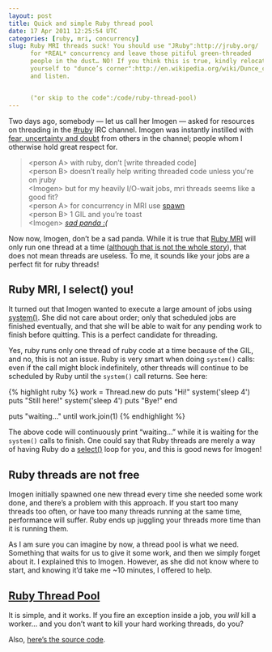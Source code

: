```yaml
---
layout: post
title: Quick and simple Ruby thread pool
date: 17 Apr 2011 12:25:54 UTC
categories: [ruby, mri, concurrency]
slug: Ruby MRI threads suck! You should use "JRuby":http://jruby.org/
      for *REAL* concurrency and leave those pitiful green-threaded
      people in the dust… NO! If you think this is true, kindly relocate
      yourself to "dunce’s corner":http://en.wikipedia.org/wiki/Dunce_cap
      and listen.


      ("or skip to the code":/code/ruby-thread-pool)
---
```


Two days ago, somebody — let us call her Imogen — asked for resources on threading in the [#ruby](irc://irc.freenode.net/#ruby) IRC channel. Imogen was instantly instilled with [fear, uncertainty and doubt](http://en.wikipedia.org/wiki/Fear,_uncertainty_and_doubt) from others in the channel; people whom I otherwise hold great respect for.

> &lt;person A> with ruby, don’t \[write threaded code\]  
> &lt;person B> doesn’t really help writing threaded code unless you're on jruby  
> &lt;Imogen> but for my heavily I/O-wait jobs, mri threads seems like a good fit?  
> &lt;person A> for concurrency in MRI use [spawn](http://www.ruby-doc.org/core-1.9/classes/Process.html#M002230)  
> &lt;person B> 1 GIL and you’re toast  
> &lt;Imogen> [*sad panda :(*](http://i55.tinypic.com/244fq.jpg)

Now now, Imogen, don’t be a sad panda. While it is true that [Ruby MRI](http://www.ruby-lang.org/en/) will only run one thread at a time ([although that is not the whole story](http://stackoverflow.com/questions/56087/does-ruby-have-real-multithreading/57802#57802)), that does not mean threads are useless. To me, it sounds like your jobs are a perfect fit for ruby threads!

## Ruby MRI, I select() you!
It turned out that Imogen wanted to execute a large amount of jobs using [system()](http://www.ruby-doc.org/core/classes/Kernel.html#M001441). She did not care about order; only that scheduled jobs are finished eventually, and that she will be able to wait for any pending work to finish before quitting. This is a perfect candidate for threading.

Yes, ruby runs only one thread of ruby code at a time because of the GIL, and no, this is not an issue. Ruby is very smart when doing `system()` calls: even if the call might block indefinitely, other threads will continue to be scheduled by Ruby until the `system()` call returns. See here:

{% highlight ruby %}
work = Thread.new do
  puts "Hi!"
  system('sleep 4')
  puts "Still here!"
  system('sleep 4')
  puts "Bye!"
end

puts "waiting…" until work.join(1)
{% endhighlight %}

The above code will continuously print “waiting…” while it is waiting for the `system()` calls to finish. One could say that Ruby threads are merely a way of having Ruby do a [select()](http://linux.die.net/man/2/select) loop for you, and this is good news for Imogen!

## Ruby threads are not free
Imogen initially spawned one new thread every time she needed some work done, and there’s a problem with this approach. If you start too many threads too often, or have too many threads running at the same time, performance will suffer. Ruby ends up juggling your threads more time than it is running them.

As I am sure you can imagine by now, a thread pool is what we need. Something that waits for us to give it some work, and then we simply forget about it. I explained this to Imogen. However, as she did not know where to start, and knowing it’d take me ~10 minutes, I offered to help.

## [Ruby Thread Pool](/code/ruby-thread-pool)
It is simple, and it works. If you fire an exception inside a job, you *will* kill a worker… and you don’t want to kill your hard working threads, do you?

Also, [here’s the source code](/code/ruby-thread-pool/thread-pool.rb).
